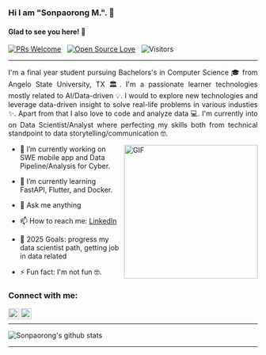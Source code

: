 ### Hi I am "Sonpaorong M.". 👋

#### Glad to see you here! 🤩

<p>

[![PRs Welcome](https://img.shields.io/badge/PRs-welcome-brightgreen.svg?style=flat&logo=github)](https://github.com/Dr4kerKH)
 &nbsp;
[![Open Source Love](https://img.shields.io/badge/Open%20Source-%F0%9F%A4%8D-Green)](https://github.com/Dr4kerKH)
 &nbsp;
<img alt="Visitors" src="https://komarev.com/ghpvc/?username=Dr4kerKH&style=flat&labelColor=black&logo=github&label=PROFILE+VIEWS&color=29bf12"/>
 &nbsp;
</p>

---
<div style="text-align: justify"> 

I'm a final year student pursuing Bachelors's in Computer Science 🎓 from Angelo State University, TX 🏛. I'm a passionate learner technologies mostly related to AI/Data-driven 💡. I would to explore new technologies and leverage data-driven insight to solve real-life problems in various industies ✨. Apart from that I also love to code and analyze data 💻. I'm currently into on Data Scientist/Analyst where perfecting my skills both from technical standpoint to data storytelling/communication 🤓.

</div>

<img align="right" height="270px" alt="GIF" src="https://i.pinimg.com/originals/e4/26/70/e426702edf874b181aced1e2fa5c6cde.gif" />

- 🔭 I’m currently working on SWE mobile app and Data Pipeline/Analysis for Cyber.

- 🌱 I’m currently learning FastAPI, Flutter, and Docker.

- 💬 Ask me anything 

- 📫 How to reach me: [LinkedIn](https://www.linkedin.com/in/sonpaorong-muchhim-8b712b2a5/)

- 🥅 2025 Goals: progress my data scientist path, getting job in data related

- ⚡ Fun fact: I'm not fun 🤓.

### Connect with me:
<div>

[<img align="left" alt="Sonpaorong M.  | LinkedIn" width="22px" src="https://cdn.jsdelivr.net/npm/simple-icons@v3/icons/linkedin.svg" />](https://www.linkedin.com/in/sonpaorong-muchhim-8b712b2a5/)

[<img align="left" alt="Sonpaorong M.  | Instagram" width="22px" src="https://cdn.jsdelivr.net/npm/simple-icons@v3/icons/instagram.svg" />](https://instagram.com/sonpaorong?igsh=MTU1M2ttbGlycDViYQ%3D%3D&utm_-source=qr)

</div>

<br>

---
<p>

![Sonpaorong's github stats](https://github-readme-stats.vercel.app/api?username=Dr4kerKH&show_icons=true&theme=tokyonight)

</p>

---
